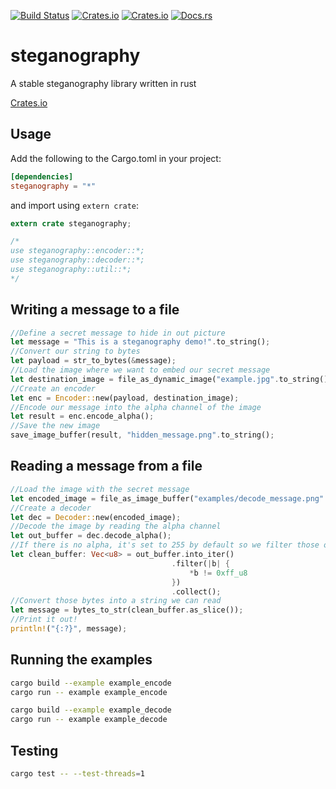 [![Build Status](https://travis-ci.org/teovoinea/steganography.svg?branch=master)](https://travis-ci.org/teovoinea/steganography)
[![Crates.io](https://img.shields.io/crates/v/steganography.svg)](https://crates.io/crates/steganography)
[![Crates.io](https://img.shields.io/crates/d/steganography.svg)](https://crates.io/crates/steganography)
[![Docs.rs](https://docs.rs/steganography/badge.svg)]()

# steganography
A stable steganography library written in rust

[Crates.io](https://crates.io/crates/steganography)

## Usage

Add the following to the Cargo.toml in your project:

```toml
[dependencies]
steganography = "*"
```

and import using ```extern crate```:

```rust
extern crate steganography;

/*
use steganography::encoder::*;
use steganography::decoder::*;
use steganography::util::*;
*/
```

## Writing a message to a file

```rust
//Define a secret message to hide in out picture
let message = "This is a steganography demo!".to_string();
//Convert our string to bytes
let payload = str_to_bytes(&message);
//Load the image where we want to embed our secret message
let destination_image = file_as_dynamic_image("example.jpg".to_string());
//Create an encoder
let enc = Encoder::new(payload, destination_image);
//Encode our message into the alpha channel of the image
let result = enc.encode_alpha();
//Save the new image
save_image_buffer(result, "hidden_message.png".to_string();
```

## Reading a message from a file

```rust
//Load the image with the secret message
let encoded_image = file_as_image_buffer("examples/decode_message.png".to_string());
//Create a decoder
let dec = Decoder::new(encoded_image);
//Decode the image by reading the alpha channel
let out_buffer = dec.decode_alpha();
//If there is no alpha, it's set to 255 by default so we filter those out
let clean_buffer: Vec<u8> = out_buffer.into_iter()
                                    .filter(|b| {
                                        *b != 0xff_u8
                                    })
                                    .collect();
//Convert those bytes into a string we can read
let message = bytes_to_str(clean_buffer.as_slice());
//Print it out!
println!("{:?}", message);
```

## Running the examples
```bash
cargo build --example example_encode
cargo run -- example example_encode
```

```bash
cargo build --example example_decode
cargo run -- example example_decode
```

## Testing

```bash
cargo test -- --test-threads=1
```
